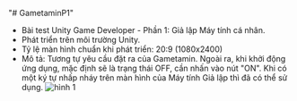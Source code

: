 "# GametaminP1" 

- Bài test Unity Game Developer - Phần 1: Giả lập Máy tính cá nhân.
- Phát triển trên môi trường Unity.
- Tỷ lệ màn hình chuẩn khi phát triển: 20:9 (1080x2400)
- Mô tả: Tương tự yêu cầu đặt ra của Gametamin. Ngoài ra, khi khởi động ứng dụng, mặc định sẽ là trạng thái OFF, cần nhấn vào nút "ON". Khi có một ký tự nhấp nháy trên màn hình của Máy tính Giả lập thì đã có thể sử dụng.
![hình 1](https://user-images.githubusercontent.com/80233271/209325247-61318f97-ef5a-41c6-b416-8b51117a30d4.png)
